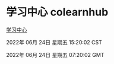 # 学习中心 colearnhub
[学习中心](http://219.139.196.158:56308/colearnhub/)

2022年 06月 24日 星期五 15:20:02 CST

2022年 06月 24日 星期五 07:20:02 GMT

